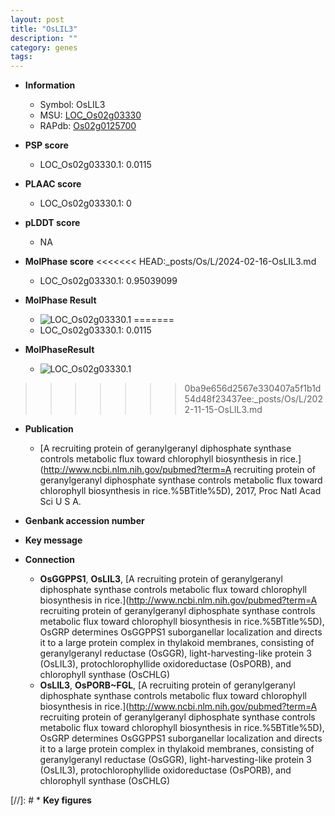 ```yaml
---
layout: post
title: "OsLIL3"
description: ""
category: genes
tags: 
---
```


* **Information**  
    + Symbol: OsLIL3  
    + MSU: [LOC_Os02g03330](http://rice.plantbiology.msu.edu/cgi-bin/ORF_infopage.cgi?orf=LOC_Os02g03330)  
    + RAPdb: [Os02g0125700](http://rapdb.dna.affrc.go.jp/viewer/gbrowse_details/irgsp1?name=Os02g0125700)  

* **PSP score**  
    + LOC_Os02g03330.1: 0.0115 

* **PLAAC score**  
    + LOC_Os02g03330.1: 0 

* **pLDDT score**
    + NA


* **MolPhase score**
<<<<<<< HEAD:_posts/Os/L/2024-02-16-OsLIL3.md
    + LOC_Os02g03330.1: 0.95039099

* **MolPhase Result**
    + ![LOC_Os02g03330.1](https://304243504.github.io/Pictures/LOC_Os02g/LOC_Os02g03330.1.png)
=======
    + LOC_Os02g03330.1: 0.0115

* **MolPhaseResult**
    + ![LOC_Os02g03330.1](https://ricepsp.github.io/pictures/LOC_Os02g/LOC_Os02g03330.1.png)
>>>>>>> 0ba9e656d2567e330407a5f1b1d54d48f23437ee:_posts/Os/L/2022-11-15-OsLIL3.md

* **Publication**  
    + [A recruiting protein of geranylgeranyl diphosphate synthase controls metabolic flux toward chlorophyll biosynthesis in rice.](http://www.ncbi.nlm.nih.gov/pubmed?term=A recruiting protein of geranylgeranyl diphosphate synthase controls metabolic flux toward chlorophyll biosynthesis in rice.%5BTitle%5D), 2017, Proc Natl Acad Sci U S A.

* **Genbank accession number**  

* **Key message**  

* **Connection**  
    + __OsGGPPS1__, __OsLIL3__, [A recruiting protein of geranylgeranyl diphosphate synthase controls metabolic flux toward chlorophyll biosynthesis in rice.](http://www.ncbi.nlm.nih.gov/pubmed?term=A recruiting protein of geranylgeranyl diphosphate synthase controls metabolic flux toward chlorophyll biosynthesis in rice.%5BTitle%5D),  OsGRP determines OsGGPPS1 suborganellar localization and directs it to a large protein complex in thylakoid membranes, consisting of geranylgeranyl reductase (OsGGR), light-harvesting-like protein 3 (OsLIL3), protochlorophyllide oxidoreductase (OsPORB), and chlorophyll synthase (OsCHLG)
    + __OsLIL3__, __OsPORB~FGL__, [A recruiting protein of geranylgeranyl diphosphate synthase controls metabolic flux toward chlorophyll biosynthesis in rice.](http://www.ncbi.nlm.nih.gov/pubmed?term=A recruiting protein of geranylgeranyl diphosphate synthase controls metabolic flux toward chlorophyll biosynthesis in rice.%5BTitle%5D),  OsGRP determines OsGGPPS1 suborganellar localization and directs it to a large protein complex in thylakoid membranes, consisting of geranylgeranyl reductase (OsGGR), light-harvesting-like protein 3 (OsLIL3), protochlorophyllide oxidoreductase (OsPORB), and chlorophyll synthase (OsCHLG)

[//]: # * **Key figures**  


